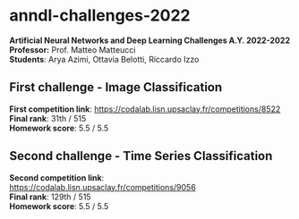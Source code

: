# anndl-challenges-2022
**Artificial Neural Networks and Deep Learning Challenges A.Y. 2022-2022**  
**Professor:** Prof. Matteo Matteucci  
**Students**: Arya Azimi, Ottavia Belotti, Riccardo Izzo

## First challenge - Image Classification
**First competition link**: https://codalab.lisn.upsaclay.fr/competitions/8522  
**Final rank**: 31th / 515   
**Homework score**: 5.5 / 5.5
## Second challenge - Time Series Classification
**Second competition link**: https://codalab.lisn.upsaclay.fr/competitions/9056  
**Final rank**: 129th / 515  
**Homework score**: 5.5 / 5.5